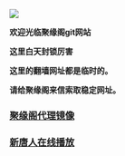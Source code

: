![](https://raw.githubusercontent.com/hao369/a/master/j.jpg)


**欢迎光临聚缘阁git网站**

**这里白天封锁厉害**

**这里的翻墙网址都是临时的。**

**请给聚缘阁来信索取稳定网址。**

###  [聚缘阁代理镜像](https://0u8zywgj39.execute-api.ap-northeast-2.amazonaws.com/j)

###  [新唐人在线播放](https://40z00uhnp1.execute-api.us-east-2.amazonaws.com/xtr)



